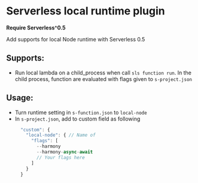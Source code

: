 
# Serverless local runtime plugin

**Require Serverless^0.5**

Add supports for local Node runtime with Serverless 0.5

## Supports:
  - Run local lambda on a child_process when call `sls function run`. In the child process, function are evaluated with flags given to `s-project.json`

## Usage:
  - Turn runtime setting in `s-function.json` to `local-node`
  - In `s-project.json`, add to custom field as following
    ```javascript
      "custom": {
        "local-node": { // Name of
          "flags": [
            --harmony
            --harmony-async-await
            // Your flags here
          ]
        }
      }
    ```
